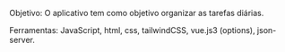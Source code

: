 Objetivo: O aplicativo tem como objetivo organizar as tarefas diárias.

Ferramentas: JavaScript, html, css, tailwindCSS, vue.js3 (options), json-server.
